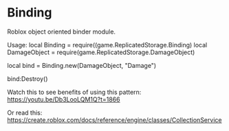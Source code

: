 # Binding
 Roblox object oriented binder module.

Usage:
local Binding = require((game.ReplicatedStorage.Binding)
local DamageObject = require(game.ReplicatedStorage.DamageObject)

local bind = Binding.new(DamageObject, "Damage")

bind:Destroy()

Watch this to see benefits of using this pattern:
https://youtu.be/Db3LooLQM1Q?t=1866

Or read this:
https://create.roblox.com/docs/reference/engine/classes/CollectionService
